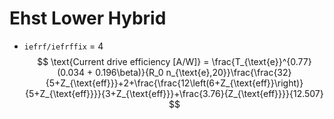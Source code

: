 # Ehst Lower Hybrid
- `iefrf/iefrffix` = 4
$$
\text{Current drive efficiency [A/W]} = \frac{T_{\text{e}}^{0.77} (0.034 + 0.196\beta)}{R_0 n_{\text{e},20}}\frac{\frac{32}{5+Z_{\text{eff}}}+2+\frac{\frac{12\left(6+Z_{\text{eff}}\right)}{5+Z_{\text{eff}}}}{3+Z_{\text{eff}}}+\frac{3.76}{Z_{\text{eff}}}}{12.507}
$$ 

